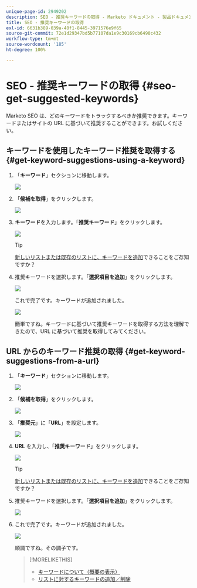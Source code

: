 ```yaml
---
unique-page-id: 2949202
description: SEO - 推奨キーワードの取得 - Marketo ドキュメント - 製品ドキュメント
title: SEO - 推奨キーワードの取得
exl-id: 6631b389-039a-40f1-8445-3971576e9f65
source-git-commit: 72e1d29347bd5b77107da1e9c30169cb6490c432
workflow-type: tm+mt
source-wordcount: '185'
ht-degree: 100%

---
```


# SEO - 推奨キーワードの取得 {#seo-get-suggested-keywords}

Marketo SEO は、どのキーワードをトラックするべきか推奨できます。キーワードまたはサイトの URL に基づいて推奨することができます。お試しください。

## キーワードを使用したキーワード推奨を取得する {#get-keyword-suggestions-using-a-keyword}

1. 「**キーワード**」セクションに移動します。

   ![](assets/image2014-9-18-10-3a51-3a41.png)

1. 「**候補を取得**」をクリックします。

   ![](assets/image2014-9-18-10-3a52-3a42.png)

1. **キーワード**&#x200B;を入力します。「**推奨キーワード**」をクリックします。

   ![](assets/image2014-9-18-10-3a53-3a14.png)

   >[!TIP]
   >
   >[新しいリストまたは既存のリストに、キーワードを追加](/help/marketo/product-docs/additional-apps/seo/understanding-seo/seo-managing-lists.md)できることをご存知ですか？

1. 推奨キーワードを選択します。「**選択項目を追加**」をクリックします。

   ![](assets/image2014-9-18-10-3a54-3a12.png)

   これで完了です。キーワードが追加されました。

   ![](assets/image2014-9-18-10-3a54-3a16.png)

   簡単ですね。キーワードに基づいて推奨キーワードを取得する方法を理解できたので、URL に基づいて推奨を取得してみてください。

## URL からのキーワード推奨の取得  {#get-keyword-suggestions-from-a-url}

1. 「**キーワード**」セクションに移動します。

   ![](assets/image2014-9-18-10-3a54-3a26.png)

1. 「**候補を取得**」をクリックします。

   ![](assets/image2014-9-18-11-3a4-3a43.png)

1. 「**推奨元**」に「**URL**」を設定します。

   ![](assets/image2014-9-18-11-3a4-3a52.png)

1. **URL** を入力し、「**推奨キーワード**」をクリックします。

   ![](assets/image2014-9-18-11-3a5-3a7.png)

   >[!TIP]
   >
   >[新しいリストまたは既存のリストに、キーワードを追加](/help/marketo/product-docs/additional-apps/seo/understanding-seo/seo-managing-lists.md)できることをご存知ですか？

1. 推奨キーワードを選択します。「**選択項目を追加**」をクリックします。

   ![](assets/image2014-9-18-11-3a8-3a3.png)

1. これで完了です。キーワードが追加されました。

   ![](assets/image2014-9-18-11-3a8-3a25.png)

   順調ですね。その調子です。

   >[!MORELIKETHIS]
   >
   >* [キーワードについて（概要の表示）](/help/marketo/product-docs/additional-apps/seo/keywords/seo-understanding-keywords.md)
   >* [リストに対するキーワードの追加／削除](/help/marketo/product-docs/additional-apps/seo/keywords/seo-add-remove-keywords-from-a-list.md)

